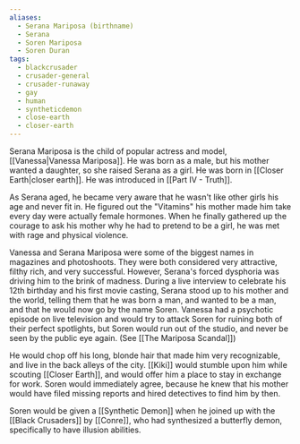 ```yaml
---
aliases:
  - Serana Mariposa (birthname)
  - Serana
  - Soren Mariposa
  - Soren Duran
tags:
  - blackcrusader
  - crusader-general
  - crusader-runaway
  - gay
  - human
  - syntheticdemon
  - close-earth
  - closer-earth
---
```

Serana Mariposa is the child of popular actress and model, [[Vanessa|Vanessa Mariposa]]. He was born as a male, but his mother wanted a daughter, so she raised Serana as a girl. He was born in [[Closer Earth|closer earth]]. He was introduced in [[Part IV - Truth]].

As Serana aged, he became very aware that he wasn't like other girls his age and never fit in. He figured out the "Vitamins" his mother made him take every day were actually female hormones. When he finally gathered up the courage to ask his mother why he had to pretend to be a girl, he was met with rage and physical violence.

Vanessa and Serana Mariposa were some of the biggest names in magazines and photoshoots. They were both considered very attractive, filthy rich, and very successful. However, Serana's forced dysphoria was driving him to the brink of madness. During a live interview to celebrate his 12th birthday and his first movie casting, Serana stood up to his mother and the world, telling them that he was born a man, and wanted to be a man, and that he would now go by the name Soren. Vanessa had a psychotic episode on live television and would try to attack Soren for ruining both of their perfect spotlights, but Soren would run out of the studio, and never be seen by the public eye again. (See [[The Mariposa Scandal]])

He would chop off his long, blonde hair that made him very recognizable, and live in the back alleys of the city. [[Kiki]] would stumble upon him while scouting [[Closer Earth]], and would offer him a place to stay in exchange for work. Soren would immediately agree, because he knew that his mother would have filed missing reports and hired detectives to find him by then.

Soren would be given a [[Synthetic Demon]] when he joined up with the [[Black Crusaders]] by [[Conre]], who had synthesized a butterfly demon, specifically to have illusion abilities.